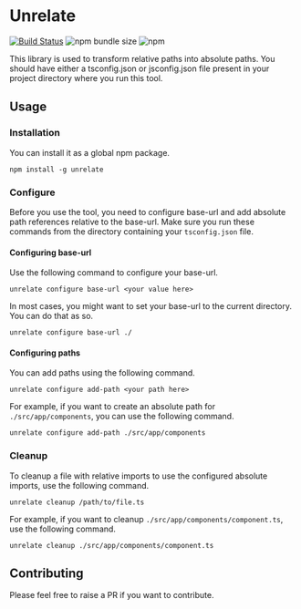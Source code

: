 # Unrelate

[![Build Status](https://travis-ci.org/lloydaf/unrelate.svg?branch=master)](https://travis-ci.org/lloydaf/unrelate)
![npm bundle size](https://img.shields.io/bundlephobia/min/unrelate)
![npm](https://img.shields.io/npm/v/unrelate)

This library is used to transform relative paths into absolute paths. You should have either a tsconfig.json or jsconfig.json file present in your project directory where you run this tool.

## Usage

### Installation

You can install it as a global npm package.

`npm install -g unrelate`

### Configure

Before you use the tool, you need to configure base-url and add absolute path references relative to the base-url. Make sure you run these commands from the directory containing your `tsconfig.json` file.

#### Configuring base-url

Use the following command to configure your base-url.

`unrelate configure base-url <your value here>`

In most cases, you might want to set your base-url to the current directory. You can do that as so.

`unrelate configure base-url ./`

#### Configuring paths

You can add paths using the following command.

`unrelate configure add-path <your path here>`

For example, if you want to create an absolute path for `./src/app/components`, you can use the following command.

`unrelate configure add-path ./src/app/components`

### Cleanup

To cleanup a file with relative imports to use the configured absolute imports, use the following command.

`unrelate cleanup /path/to/file.ts`

For example, if you want to cleanup `./src/app/components/component.ts`, use the following command.

`unrelate cleanup ./src/app/components/component.ts`

## Contributing

Please feel free to raise a PR if you want to contribute.
